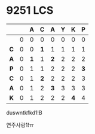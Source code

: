 # 9251 LCS

|       |      |   A   |   C   |   A   |  Y   |   K   |   P   |
| :---: | :--: | :---: | :---: | :---: | :--: | :---: | :---: |
|       |  0   |   0   |   0   |   0   |  0   |   0   |   0   |
| **C** |  0   |   0   | **1** |   1   |  1   |   1   |   1   |
| **A** |  0   | **1** |   1   | **2** |  2   |   2   |   2   |
| **P** |  0   |   1   |   1   |   2   |  2   |   2   | **3** |
| **C** |  0   |   1   | **2** |   2   |  2   |   2   |   3   |
| **A** |  0   |   1   |   2   | **3** |  3   |   3   |   3   |
| **K** |  0   |   1   |   2   |   2   |  2   | **4** |   4   |

duswntkfkd1!B

연주사랑1!ㅠ